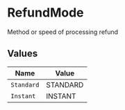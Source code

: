 # RefundMode

Method or speed of processing refund


## Values

| Name       | Value      |
| ---------- | ---------- |
| `Standard` | STANDARD   |
| `Instant`  | INSTANT    |